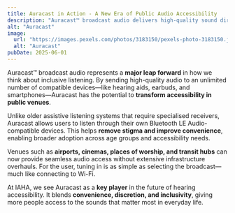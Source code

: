 ```yaml
---
title: Auracast in Action - A New Era of Public Audio Accessibility
description: "Auracast™ broadcast audio delivers high-quality sound directly to compatible hearing devices, transforming public venues into accessible listening spaces for everyone."
alt: "Auracast"
image:
  url: "https://images.pexels.com/photos/3183150/pexels-photo-3183150.jpeg?auto=compress&cs=tinysrgb&w=1260&h=750&dpr=1"
  alt: "Auracast"
pubDate: 2025-06-01
---
```


Auracast™ broadcast audio represents a **major leap forward** in how we think about inclusive listening. By sending high-quality audio to an unlimited number of compatible devices—like hearing aids, earbuds, and smartphones—Auracast has the potential to **transform accessibility in public venues**.

Unlike older assistive listening systems that require specialised receivers, Auracast allows users to listen through their own Bluetooth LE Audio-compatible devices. This helps **remove stigma and improve convenience**, enabling broader adoption across age groups and accessibility needs.

Venues such as **airports, cinemas, places of worship, and transit hubs** can now provide seamless audio access without extensive infrastructure overhauls. For the user, tuning in is as simple as selecting the broadcast—much like connecting to Wi-Fi.

At IAHA, we see Auracast as a **key player** in the future of hearing accessibility. It blends **convenience, discretion, and inclusivity**, giving more people access to the sounds that matter most in everyday life.
